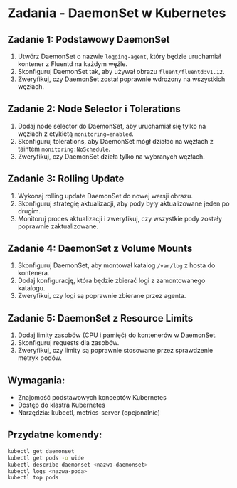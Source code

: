 # Zadania - DaemonSet w Kubernetes

## Zadanie 1: Podstawowy DaemonSet
1. Utwórz DaemonSet o nazwie `logging-agent`, który będzie uruchamiał kontener z Fluentd na każdym węźle.
2. Skonfiguruj DaemonSet tak, aby używał obrazu `fluent/fluentd:v1.12`.
3. Zweryfikuj, czy DaemonSet został poprawnie wdrożony na wszystkich węzłach.

## Zadanie 2: Node Selector i Tolerations
1. Dodaj node selector do DaemonSet, aby uruchamiał się tylko na węzłach z etykietą `monitoring=enabled`.
2. Skonfiguruj tolerations, aby DaemonSet mógł działać na węzłach z taintem `monitoring:NoSchedule`.
3. Zweryfikuj, czy DaemonSet działa tylko na wybranych węzłach.

## Zadanie 3: Rolling Update
1. Wykonaj rolling update DaemonSet do nowej wersji obrazu.
2. Skonfiguruj strategię aktualizacji, aby pody były aktualizowane jeden po drugim.
3. Monitoruj proces aktualizacji i zweryfikuj, czy wszystkie pody zostały poprawnie zaktualizowane.

## Zadanie 4: DaemonSet z Volume Mounts
1. Skonfiguruj DaemonSet, aby montował katalog `/var/log` z hosta do kontenera.
2. Dodaj konfigurację, która będzie zbierać logi z zamontowanego katalogu.
3. Zweryfikuj, czy logi są poprawnie zbierane przez agenta.

## Zadanie 5: DaemonSet z Resource Limits
1. Dodaj limity zasobów (CPU i pamięć) do kontenerów w DaemonSet.
2. Skonfiguruj requests dla zasobów.
3. Zweryfikuj, czy limity są poprawnie stosowane przez sprawdzenie metryk podów.

## Wymagania:
- Znajomość podstawowych konceptów Kubernetes
- Dostęp do klastra Kubernetes
- Narzędzia: kubectl, metrics-server (opcjonalnie)

## Przydatne komendy:
```bash
kubectl get daemonset
kubectl get pods -o wide
kubectl describe daemonset <nazwa-daemonset>
kubectl logs <nazwa-poda>
kubectl top pods
``` 